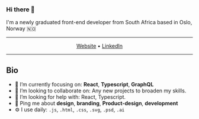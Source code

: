### Hi there 👋

I'm a newly graduated front-end developer from South Africa based in Oslo, Norway 🇳🇴

---
<p align="center">
  <a href="https://jamesbadenhorst.netlify.app/">Website</a> •
  <a href="https://www.linkedin.com/in/jamesbadenhorst/">LinkedIn</a>
</p>

---

## Bio


- 🌱 I’m currently focusing on: **React**, **Typescript**, **GraphQL**
- 👯 I’m looking to collaborate on: Any new projects to broaden my skills.
- 🤔 I’m looking for help with: React, Typescript.
- 💬 Ping me about **design**, **branding**, **Product-design**, **development**
- ⚙️ I use daily: `.js`, `.html`, `.css`, `.svg`, `.psd`, `.ai`
